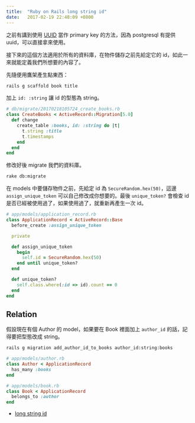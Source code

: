 ```yaml
---
title:  "Ruby on Rails long string id"
date:   2017-02-19 22:48:09 +0800
---
```


之前有講到使用 [UUID](/blogger/2016/09/01/using-uuid-in-rails) 當作 primary key 的方法，因為 postgresql 有提供 uuid，可以直接拿來使用。

接下來的這個方法適用於所有的資料庫，在物件儲存之前先給定它的 id，如此一來就能定義我們所想要的內容了。

先隨便用鷹架產生點東西：

```sh
rails g scaffold book title
```

加上 `id: :string` 讓 id 的型態為 string。

```ruby
# db/migrate/20170218105724_create_books.rb
class CreateBooks < ActiveRecord::Migration[5.0]
  def change
    create_table :books, id: :string do |t|
      t.string :title
      t.timestamps
    end
  end
end
```

修改好後 migrate 我們的資料庫。

```sh
rake db:migrate
```

在 models 中要儲存物件之前，先給定 id 為 `SecureRandom.hex(50)`，這邊 `assign_unique_token` 可以自己修改成你想要的。最後 `unique_token?` 會檢查 id 是否已經被使用過了，如果使用過了，就重新再產生一次 id。

```ruby
# app/models/application_record.rb
class ApplicationRecord < ActiveRecord::Base
  before_create :assign_unique_token

  private

  def assign_unique_token
    begin
      self.id = SecureRandom.hex(50)
    end until unique_token?
  end

  def unique_token?
    self.class.where(:id => id).count == 0
  end
end
```

## Relation

假設現在有個 Author 的 model，如果要在 Book 裡面加上 `author_id` 的話，記得要把型態改成 string。

```sh
rails g migration add_author_id_to_books author_id:string:books
```

```ruby
# app/models/author.rb
class Author < ApplicationRecord
  has_many :books
end

# app/models/book.rb
class Book < ApplicationRecord
  belongs_to :author
end
```

- [long string id](http://stackoverflow.com/questions/2125384/assigning-each-user-a-unique-100-character-hash-in-ruby-on-rails)
